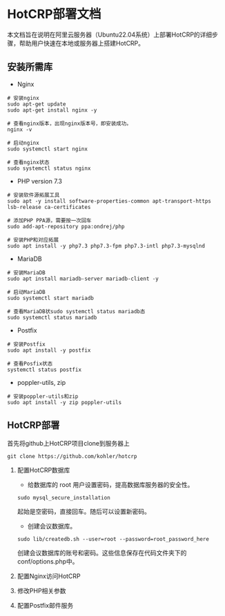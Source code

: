 HotCRP部署文档
=================================
本文档旨在说明在阿里云服务器（Ubuntu22.04系统）上部署HotCRP的详细步骤，帮助用户快速在本地或服务器上搭建HotCRP。

安装所需库
------------
* Nginx
```
# 安装nginx
sudo apt-get update
sudo apt-get install nginx -y

# 查看nginx版本，出现nginx版本号，即安装成功。
nginx -v

# 启动nginx
sudo systemctl start nginx

# 查看nginx状态
sudo systemctl status nginx
```

* PHP version 7.3
```
# 安装软件源拓展工具
sudo apt -y install software-properties-common apt-transport-https lsb-release ca-certificates

# 添加PHP PPA源，需要按一次回车
sudo add-apt-repository ppa:ondrej/php

# 安装PHP和对应拓展
sudo apt install -y php7.3 php7.3-fpm php7.3-intl php7.3-mysqlnd
```

* MariaDB
```
# 安装MariaDB
sudo apt install mariadb-server mariadb-client -y

# 启动MariaDB
sudo systemctl start mariadb

# 查看MariaDB状sudo systemctl status mariadb态
sudo systemctl status mariadb
```

* Postfix
```
# 安装Postfix
sudo apt install -y postfix

# 查看Posfix状态
systemctl status postfix
```

* poppler-utils, zip
```
# 安装poppler-utils和zip
sudo apt install -y zip poppler-utils
```

HotCRP部署
------------
首先将github上HotCRP项目clone到服务器上
```
git clone https://github.com/kohler/hotcrp
```

1. 配置HotCRP数据库

   * 给数据库的 root 用户设置密码，提高数据库服务器的安全性。

   ```
   sudo mysql_secure_installation
   ```
   
   起始是空密码，直接回车。随后可以设置新密码。

   * 创建会议数据库。
   
   ```
   sudo lib/createdb.sh --user=root --password=root_password_here
   ```
   
   创建会议数据库的账号和密码。这些信息保存在代码文件夹下的conf/options.php中。

   

3. 配置Nginx访问HotCRP



4. 修改PHP相关参数



5. 配置Postfix邮件服务










